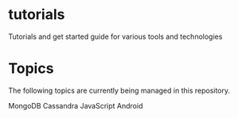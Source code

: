 tutorials
=========

Tutorials and get started guide for various tools and technologies

Topics
======
The following topics are currently being managed in this repository. 

MongoDB
Cassandra
JavaScript
Android

